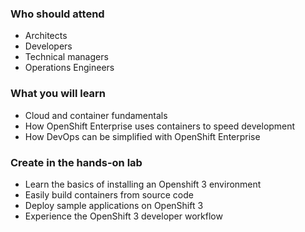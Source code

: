 ### Who should attend
- Architects
- Developers
- Technical managers
- Operations Engineers

### What you will learn
- Cloud and container fundamentals
- How OpenShift Enterprise uses containers to speed development
- How DevOps can be simplified with OpenShift Enterprise

### Create in the hands-on lab
- Learn the basics of installing an Openshift 3 environment
- Easily build containers from source code
- Deploy sample applications on OpenShift 3
- Experience the OpenShift 3 developer workflow
